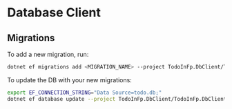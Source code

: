 ﻿# Database Client

## Migrations
To add a new migration, run:
```bash
dotnet ef migrations add <MIGRATION_NAME> --project TodoInFp.DbClient/TodoInFp.DbClient.csproj
```

To update the DB with your new migrations:
```bash
export EF_CONNECTION_STRING="Data Source=todo.db;"
dotnet ef database update --project TodoInFp.DbClient/TodoInFp.DbClient.csproj
```